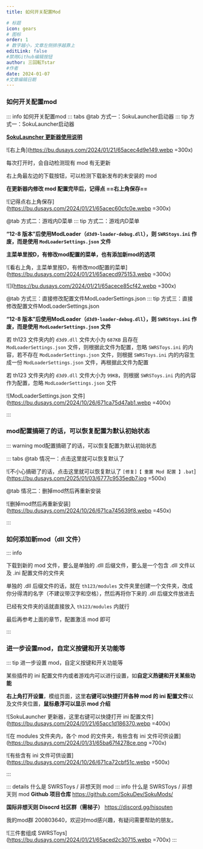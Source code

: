 ```yaml
---
title: 如何开关配置Mod

# 标题
icon: gears
# 图标
order: 1
# 数字越小，文章左侧排序越靠上
editLink: false
#禁用Github编辑按钮
author: 三回転Tstar
#作者
date: 2024-01-07
#文章编辑日期
---
```


### 如何开关配置mod

::: info 如何开关配置mod
::: tabs
@tab 方式一：SokuLauncher启动器
::: tip 方式一：SokuLauncher启动器

[**SokuLauncher 更新器使用说明**](/FAQ/update.html)

![右上角](https://bu.dusays.com/2024/01/21/65acec4d9e149.webp =300x)

每次打开时，会自动检测现有 mod 有无更新

右上角最左边的下载按钮，可以检测下载新发布的未安装的 mod

**在更新器内修改 mod 配置完毕后，记得点 ==右上角保存==**

![记得点右上角保存](https://bu.dusays.com/2024/01/21/65acec60cfc0e.webp =300x)

@tab 方式二：游戏内D菜单
::: tip 方式二：游戏内D菜单


**“12-8 版本”后使用ModLoader（`d3d9-loader-debug.dll`），则 `SWRStoys.ini` 作废，而是使用 `ModLoaderSettings.json` 文件**

**主菜单里按D，有修改mod配置的菜单，也有添加新mod的选项**

![看右上角，主菜单里按D，有修改mod配置的菜单](https://bu.dusays.com/2024/01/21/65acecd975153.webp =300x)

![](https://bu.dusays.com/2024/01/21/65acece85cf42.webp =300x)

@tab 方式三：直接修改配置文件ModLoaderSettings.json
::: tip 方式三：直接修改配置文件ModLoaderSettings.json

**“12-8 版本”后使用ModLoader（`d3d9-loader-debug.dll`），则 `SWRStoys.ini` 作废，而是使用 `ModLoaderSettings.json` 文件**

若 th123 文件夹内的 `d3d9.dll` 文件大小为 `687KB` 且存在 `ModLoaderSettings.json` 文件，则根据此文件为配置，忽略 `SWRSToys.ini` 的内容，若不存在 `ModLoaderSettings.json` 文件，则根据 `SWRSToys.ini` 内的内容生成一份 `ModLoaderSettings.json` 文件，再根据此文件为配置

若 th123 文件夹内的 `d3d9.dll` 文件大小为 `99KB`，则根据 `SWRSToys.ini` 内的内容作为配置，忽略 `ModLoaderSettings.json` 文件

![ModLoaderSettings.json 文件](https://bu.dusays.com/2024/10/26/671ca75d47ab1.webp =400x)

:::

<!-- ::: warning 如果你是使用启动器，注意其会强制开启或关闭部分mod

![](https://bu.dusays.com/2024/03/02/65e3167068c34.png =500x)

::: -->


### mod配置搞砸了的话，可以恢复配置为默认初始状态

<!-- #region ModReset -->
::: warning mod配置搞砸了的话，可以恢复配置为默认初始状态

::: tabs
@tab 情况一：点击这里就可以恢复默认了

![不小心搞砸了的话，点击这里就可以恢复默认了 `[修复]【 重置 Mod 配置 】.bat`](https://bu.dusays.com/2025/01/03/6777c9535edb7.jpg =500x)

@tab 情况二：删掉mod然后再重新安装

![删掉mod然后再重新安装](https://bu.dusays.com/2024/10/26/671ca745639f8.webp =450x)

:::
<!-- #endregion ModReset -->

### 如何添加新mod（dll 文件）

::: info 

下载到新的 mod 文件，要么是单独的 .dll 后缀文件，要么是一个包含 .dll 文件以及 .ini 配置文件的文件夹

单独的 .dll 后缀文件的话，就在 `th123/modules` 文件夹里创建一个文件夹，改成你分得清的名字（不建议带汉字和空格），然后再将你下来的 .dll 后缀文件放进去

已经有文件夹的话就直接放入 `th123/modules` 内就行

最后再参考上面的章节，配置激活 mod 即可

:::

### 进一步设置mod，自定义按键和开关功能等

::: tip  进一步设置 mod，自定义按键和开关功能等

某些插件的 ini 配置文件内或者游戏内可以进行设置，如**自定义热键和开关某些功能**

**右上角打开设置**，模组页面，这里**右键可以快捷打开各种 mod 的 ini 配置文件**以及文件夹位置，**鼠标悬浮可以显示 mod 介绍**

![SokuLauncher 更新器，这里右键可以快捷打开 ini 配置文件](https://bu.dusays.com/2024/01/21/65acc1d186370.webp =400x)

![在 modules 文件夹内，各个 mod 的文件夹，有些含有 ini 文件可供设置](https://bu.dusays.com/2024/01/31/65ba67f4278ce.png =700x)

![有些含有 ini 文件可供设置](https://bu.dusays.com/2024/10/26/671ca72cbf51c.webp =500x)

:::

::: details 什么是 SWRSToys / 非想天则 mod
::: info 什么是 SWRSToys / 非想天则 mod
**Github 项目仓库**  https://github.com/SokuDev/SokuMods/

**国际非想天则 Disocrd 社区群（需梯子）**  https://discord.gg/hisouten

我的mod群 200803640，欢迎对mod感兴趣，有疑问需要帮助的朋友。

![三件套组成 SWRSToys](https://bu.dusays.com/2024/01/21/65aced2c30715.webp =700x)
:::


